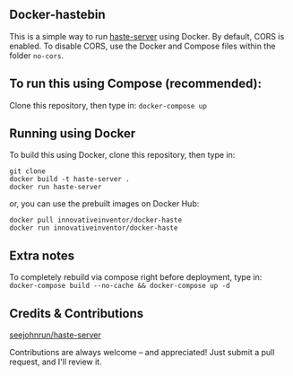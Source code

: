 ## Docker-hastebin
This is a simple way to run [haste-server](https://github.com/seejohnrun/haste-server) using Docker. By default, CORS is enabled. To disable CORS, use the Docker and Compose files within the folder `no-cors`.

## To run this using Compose (recommended):
Clone this repository, then type in:
`docker-compose up`

## Running using Docker
To build this using Docker, clone this repository, then type in:
```
git clone
docker build -t haste-server .
docker run haste-server
```

or, you can use the prebuilt images on Docker Hub:

```
docker pull innovativeinventor/docker-haste
docker run innovativeinventor/docker-haste
```

## Extra notes
To completely rebuild via compose right before deployment, type in:
`docker-compose build --no-cache && docker-compose up -d`

## Credits & Contributions
[seejohnrun/haste-server](https://github.com/seejohnrun/haste-server)

Contributions are always welcome – and appreciated! Just submit a pull request, and I'll review it.
